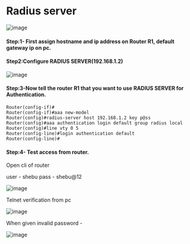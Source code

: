 # Radius server

![image](https://user-images.githubusercontent.com/67383098/229372130-3f15b3d8-0177-4ea4-86ac-eda0ed821bf6.png)


#### Step:1- First assign hostname and ip address on Router R1, default gateway ip on pc.


#### Step2:Configure RADIUS SERVER(192.168.1.2)

![image](https://user-images.githubusercontent.com/67383098/229370481-ad6f1c9a-6e76-4d8c-905c-9fbe81fc0150.png)

#### Step:3-Now tell the router R1 that you want to use RADIUS SERVER for Authentication.

```
Router(config-if)#
Router(config-if)#aaa new-model
Router(config)#radius-server host 192.168.1.2 key p@ss
Router(config)#aaa authentication login default group radius local
Router(config)#line vty 0 5
Router(config-line)#login authentication default
Router(config-line)#
```

#### Step:4- Test  access from router.

Open cli of router

user - shebu 
pass - shebu@12

![image](https://user-images.githubusercontent.com/67383098/229370986-9e2f7fd4-2b47-4ff1-b940-422855ffe672.png)

Telnet verification from pc 

![image](https://user-images.githubusercontent.com/67383098/229371107-2e529113-f0f6-4d98-9c88-622cf2baf17b.png)


 
When given invalid password -
 
![image](https://user-images.githubusercontent.com/67383098/229371026-2d253756-a6b0-42ca-9f33-9e61aedd3dda.png)


